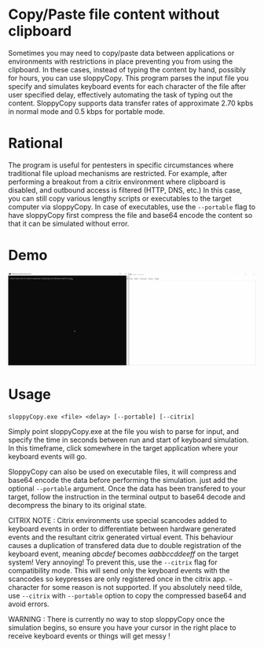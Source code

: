 # Copy/Paste file content without clipboard
Sometimes you may need to copy/paste data between applications or environments with restrictions in place preventing you from using the clipboard. In these cases, instead of typing the content by hand, possibly for hours, you can use sloppyCopy.
This program parses the input file you specify and simulates keyboard events for each character of the file after user specified delay, effectively automating the task of typing out the content. SloppyCopy supports data transfer rates of approximate 2.70 kpbs in normal mode and 0.5 kbps for portable mode.

# Rational
The program is useful for pentesters in specific circumstances where traditional file upload mechanisms are restricted. For example, after performing a breakout from a citrix environment where clipboard is disabled, and outbound access is filtered (HTTP, DNS, etc.) 
In this case, you can still copy various lengthy scripts or executables to the target computer via sloppyCopy. In case of executables, use the ```--portable``` flag to have sloppyCopy first compress the file and base64 encode the content so that it can be simulated without error.

# Demo
![](https://github.com/PN-Tester/sloppyCopy/blob/main/sloppyCopy_demo.gif)

# Usage
```sloppyCopy.exe <file> <delay> [--portable] [--citrix]```


Simply point sloppyCopy.exe at the file you wish to parse for input, and specify the time in seconds between run and start of keyboard simulation. In this timeframe, click somewhere in the target application where your keyboard events will go.

SloppyCopy can also be used on executable files, it will compress and base64 encode the data before performing the simulation. just add the optional ```--portable``` argument. Once the data has been transfered to your target, follow the instruction in the terminal output to base64 decode and decompress the binary to its original state.

CITRIX NOTE : Citrix environments use special scancodes added to keyboard events in order to differentiate between hardware generated events and the resultant citrix generated virtual event.
This behaviour causes a duplication of transfered data due to double registration of the keyboard event, meaning *abcdef* becomes *aabbccddeeff* on the target system! Very annoying!
To prevent this, use the ```--citrix``` flag for compatibility mode. This will send only the keyboard events with the scancodes so keypresses are only registered once in the citrix app.
```~``` character for some reason is not supported. If you absolutely need tilde, use ```--citrix``` with ```--portable``` option to copy the compressed base64 and avoid errors. 

WARNING : There is currently no way to stop sloppyCopy once the simulation begins, so ensure you have your cursor in the right place to receive keyboard events or things will get messy !
